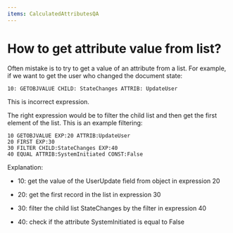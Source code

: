 ```yaml
---
items: CalculatedAttributesQA
---
```


# How to get attribute value from list?

Often mistake is to try to get a value of an attribute from a list. For example, if we want to get the user who changed the  document state:

```
10: GETOBJVALUE CHILD: StateChanges ATTRIB: UpdateUser
```

This is incorrect expression.

The right expression would be to filter the child list and then get the first element of the list. This is an example filtering:

```
10 GETOBJVALUE EXP:20 ATTRIB:UpdateUser
20 FIRST EXP:30 
30 FILTER CHILD:StateChanges EXP:40
40 EQUAL ATTRIB:SystemInitiated CONST:False
```

Explanation:

- 10: get the value of the UserUpdate field from object in expression 20
- 20: get the first record in the list in expression 30
- 30: filter the child list StateChanges by the filter in expression 40

- 40: check if the attribute SystemInitiated is equal to False